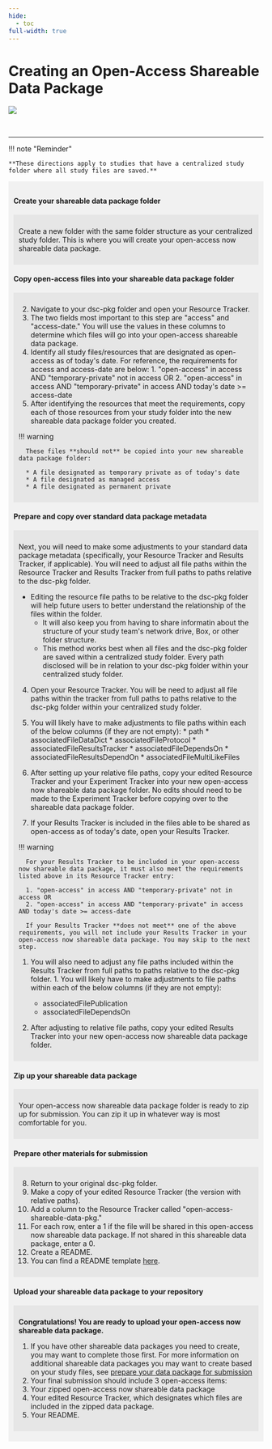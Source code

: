 ```yaml
---
hide:
  - toc
full-width: true
---
```


# Creating an Open-Access Shareable Data Package

  ![](../assets/prepare-sub-open.drawio)


<br>


---
!!! note "Reminder"

    **These directions apply to studies that have a centralized study folder where all study files are saved.**


<div markdown="1" style="background-color:rgba(0, 0, 0, 0.0470588); text-align:left; vertical-align: top; padding:10px 10px;">


#### Create your shareable data package folder

<div markdown="1" style="background-color:rgba(0, 0, 0, 0.0470588); text-align:left; vertical-align: top; padding:10px 10px; margin-bottom: 10px;">

Create a new folder with the same folder structure as your centralized study folder. This is where you will create your open-access now shareable data package.

</div>

#### Copy open-access files into your shareable data package folder

<div markdown="1" style="background-color:rgba(0, 0, 0, 0.0470588); text-align:left; vertical-align: top; padding:10px 10px; margin-bottom: 10px;">

2. Navigate to your dsc-pkg folder and open your Resource Tracker. 
  1. The two fields most important to this step are "access" and "access-date." You will use the values in these columns to determine which files will go into your open-access shareable data package.
  2. Identify all study files/resources that are designated as open-access as of today's date. For reference, the requirements for access and access-date are below:
    1. "open-access" in access AND "temporary-private" not in access OR
    2. "open-access" in access AND "temporary-private" in access AND today's date >= access-date
3. After identifying the resources that meet the requirements, copy each of those resources from your study folder into the new shareable data package folder you created.
        
  !!! warning

      These files **should not** be copied into your new shareable data package folder:
    
      * A file designated as temporary private as of today's date
      * A file designated as managed access
      * A file designated as permanent private

</div>

#### Prepare and copy over standard data package metadata

<div markdown="1" style="background-color:rgba(0, 0, 0, 0.0470588); text-align:left; vertical-align: top; padding:10px 10px; margin-bottom: 10px;">

Next, you will need to make some adjustments to your standard data package metadata (specifically, your Resource Tracker and Results Tracker, if applicable). You will need to adjust all file paths within the Resource Tracker and Results Tracker from full paths to paths relative to the dsc-pkg folder.

* Editing the resource file paths to be relative to the dsc-pkg folder will help future users to better understand the relationship of the files within the folder.
  * It will also keep you from having to share informatin about the structure of your study team's network drive, Box, or other folder structure.
  * This method works best when all files and the dsc-pkg folder are saved within a centralized study folder. Every path disclosed will be in relation to your dsc-pkg folder within your centralized study folder.

4. Open your Resource Tracker. You will be need to adjust all file paths within the tracker from full paths to paths relative to the dsc-pkg folder within your centralized study folder.
  1. You will likely have to make adjustments to file paths within each of the below columns (if they are not empty): 
    * path
    * associatedFileDataDict
    * associatedFileProtocol
    * associatedFileResultsTracker
    * associatedFileDependsOn
    * associatedFileResultsDependOn
    * associatedFileMultiLikeFiles

5. After setting up your relative file paths, copy your edited Resource Tracker and your Experiment Tracker into your new open-access now shareable data package folder. No edits should need to be made to the Experiment Tracker before copying over to the shareable data package folder.

5. If your Results Tracker is included in the files able to be shared as open-access as of today's date, open your Results Tracker.

  !!! warning

      For your Results Tracker to be included in your open-access now shareable data package, it must also meet the requirements listed above in its Resource Tracker entry:
    
      1. "open-access" in access AND "temporary-private" not in access OR
      2. "open-access" in access AND "temporary-private" in access AND today's date >= access-date

      If your Results Tracker **does not meet** one of the above requirements, you will not include your Results Tracker in your open-access now shareable data package. You may skip to the next step.

  1. You will also need to adjust any file paths included within the Results Tracker from full paths to paths relative to the dsc-pkg folder.
    1. You will likely have to make adjustments to file paths within each of the below columns (if they are not empty):
      * associatedFilePublication
      * associatedFileDependsOn

6. After adjusting to relative file paths, copy your edited Results Tracker into your new open-access now shareable data package folder.

</div>

#### Zip up your shareable data package

<div markdown="1" style="background-color:rgba(0, 0, 0, 0.0470588); text-align:left; vertical-align: top; padding:10px 10px; margin-bottom: 10px;">

Your open-access now shareable data package folder is ready to zip up for submission. You can zip it up in whatever way is most comfortable for you.

</div>


#### Prepare other materials for submission

<div markdown="1" style="background-color:rgba(0, 0, 0, 0.0470588); text-align:left; vertical-align: top; padding:10px 10px; margin-bottom: 10px;">

8. Return to your original dsc-pkg folder. 
9. Make a copy of your edited Resource Tracker (the version with relative paths).
  1. Add a column to the Resource Tracker called "open-access-shareable-data-pkg."
  2. For each row, enter a 1 if the file will be shared in this open-access now shareable data package. If not shared in this shareable data package, enter a 0.
10. Create a README.
  1. You can find a README template [here](readme.md).

</div>

#### Upload your shareable data package to your repository

<div markdown="1" style="background-color:rgba(0, 0, 0, 0.0470588); text-align:left; vertical-align: top; padding:10px 10px; margin-bottom: 10px;">

**Congratulations! You are ready to upload your open-access now shareable data package.**

1. If you have other shareable data packages you need to create, you may want to complete those first. For more information on additional shareable data packages you may want to create based on your study files, see [prepare your data package for submission](index.md)
2. Your final submission should include 3 open-access items:
  1. Your zipped open-access now shareable data package
  2. Your edited Resource Tracker, which designates which files are included in the zipped data package.
  3. Your README.

</div>
</div>

